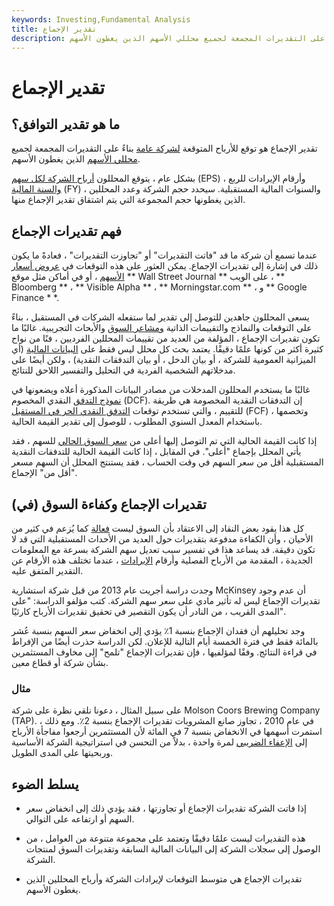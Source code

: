 ```yaml
---
keywords: Investing,Fundamental Analysis
title: تقدير الإجماع
description: تقدير الإجماع هو توقع للأرباح المتوقعة لشركة عامة بناءً على التقديرات المجمعة لجميع محللي الأسهم الذين يغطون الأسهم.
---
```


# تقدير الإجماع
## ما هو تقدير التوافق؟

تقدير الإجماع هو توقع للأرباح المتوقعة [لشركة عامة](/publiccompany) بناءً على التقديرات المجمعة لجميع [محللي الأسهم](/analyst) الذين يغطون الأسهم.

بشكل عام ، يتوقع المحللون [أرباح الشركة لكل سهم](/eps) (EPS) وأرقام الإيرادات للربع ، [والسنة المالية](/fiscalyear) (FY) ، والسنوات المالية المستقبلية. سيحدد حجم الشركة وعدد المحللين الذين يغطونها حجم المجموعة التي يتم اشتقاق تقدير الإجماع منها.

## فهم تقديرات الإجماع

عندما تسمع أن شركة ما قد "فاتت التقديرات" أو "تجاوزت التقديرات" ، فعادةً ما يكون ذلك في إشارة إلى تقديرات الإجماع. يمكن العثور على هذه التوقعات في [عروض أسعار الأسهم](/stockquote) ، أو في أماكن مثل موقع ** Wall Street Journal ** على الويب ، ** Bloomberg ** ، ** Visible Alpha ** ، ** Morningstar.com ** ، و ** Google Finance * *.

يسعى المحللون جاهدين للتوصل إلى تقدير لما ستفعله الشركات في المستقبل ، بناءً على التوقعات والنماذج والتقييمات الذاتية [ومشاعر السوق](/marketsentiment) والأبحاث التجريبية. غالبًا ما تكون تقديرات الإجماع ، المؤلفة من العديد من تقييمات المحللين الفرديين ، فنًا من نواح كثيرة أكثر من كونها علمًا دقيقًا. يعتمد بحث كل محلل ليس فقط على [البيانات المالية](/financial-statements) (أي الميزانية العمومية للشركة ، أو بيان الدخل ، أو بيان التدفقات النقدية) ، ولكن أيضًا على مدخلاتهم الشخصية الفردية في التحليل والتفسير اللاحق للنتائج.

غالبًا ما يستخدم المحللون المدخلات من مصادر البيانات المذكورة أعلاه ويضعونها في [نموذج التدفق](/dcf) النقدي المخصوم (DCF). إن التدفقات النقدية المخصومة هي طريقة للتقييم ، والتي تستخدم توقعات [التدفق النقدي الحر في المستقبل](/freecashflow) (FCF) وتخصمها ، باستخدام المعدل السنوي المطلوب ، للوصول إلى تقدير القيمة الحالية.

إذا كانت القيمة الحالية التي تم التوصل إليها أعلى من [سعر السوق الحالي](/market-price) للسهم ، فقد يأتي المحلل بإجماع "أعلى". في المقابل ، إذا كانت القيمة الحالية للتدفقات النقدية المستقبلية أقل من سعر السهم في وقت الحساب ، فقد يستنتج المحلل أن السهم مسعر "أقل من" الإجماع.

## تقديرات الإجماع وكفاءة السوق (في)

كل هذا يقود بعض النقاد إلى الاعتقاد بأن السوق ليست [فعالة](/efficientmarkethypothesis) كما يُزعم في كثير من الأحيان ، وأن الكفاءة مدفوعة بتقديرات حول العديد من الأحداث المستقبلية التي قد لا تكون دقيقة. قد يساعد هذا في تفسير سبب تعديل سهم الشركة بسرعة مع المعلومات الجديدة ، المقدمة من الأرباح الفصلية وأرقام [الإيرادات](/revenue) ، عندما تختلف هذه الأرقام عن التقدير المتفق عليه.

وجدت دراسة أجريت عام 2013 من قبل شركة استشارية McKinsey أن عدم وجود تقديرات الإجماع ليس له تأثير مادي على سعر سهم الشركة. كتب مؤلفو الدراسة: "على المدى القريب ، من النادر أن يكون التقصير في تحقيق تقديرات الأرباح كارثيًا".

وجد تحليلهم أن فقدان الإجماع بنسبة 1٪ يؤدي إلى انخفاض سعر السهم بنسبة عُشر بالمائة فقط في فترة الخمسة أيام التالية للإعلان. لكن الدراسة حذرت أيضًا من الإفراط في قراءة النتائج. وفقًا لمؤلفيها ، فإن تقديرات الإجماع "تلمح" إلى مخاوف المستثمرين بشأن شركة أو قطاع معين.

### مثال

على سبيل المثال ، دعونا نلقي نظرة على شركة Molson Coors Brewing Company (TAP). في عام 2010 ، تجاوز صانع المشروبات تقديرات الإجماع بنسبة 2٪. ومع ذلك ، استمرت أسهمها في الانخفاض بنسبة 7 في المائة لأن المستثمرين أرجعوا مفاجأة الأرباح إلى [الإعفاء الضريبي](/tax-break) لمرة واحدة ، بدلاً من التحسن في استراتيجية الشركة الأساسية وربحيتها على المدى الطويل.

## يسلط الضوء

- إذا فاتت الشركة تقديرات الإجماع أو تجاوزتها ، فقد يؤدي ذلك إلى انخفاض سعر السهم أو ارتفاعه على التوالي.

- هذه التقديرات ليست علمًا دقيقًا وتعتمد على مجموعة متنوعة من العوامل ، من الوصول إلى سجلات الشركة إلى البيانات المالية السابقة وتقديرات السوق لمنتجات الشركة.

- تقديرات الإجماع هي متوسط التوقعات لإيرادات الشركة وأرباح المحللين الذين يغطون الأسهم.

